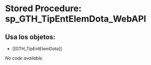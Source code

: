 # Stored Procedure: sp_GTH_TipEntElemDota_WebAPI

## Usa los objetos:
- [[GTH_TipEntElemDota]]

*No code available.*
